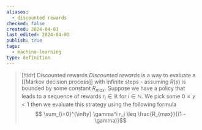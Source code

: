 ```yaml
---
aliases:
  - discounted rewards
checked: false
created: 2024-04-03
last_edited: 2024-04-03
publish: true
tags:
  - machine-learning
type: definition
---
```

>[!tldr] Discounted rewards
>*Discounted rewards* is a way to evaluate a [[Markov decision process]] with infinite steps - assuming $R(s)$ is bounded by some constant $R_{max}$. Suppose we have a policy that leads to a sequence of rewards $r_i \in \mathbb{R}$ for $i \in \mathbb{N}$. We pick some $0 \leq \gamma < 1$ then we evaluate this strategy using the following formula
>$$ \sum_{i=0}^{\infty} \gamma^i r_i \leq \frac{R_{max}}{(1 - \gamma)}$$

